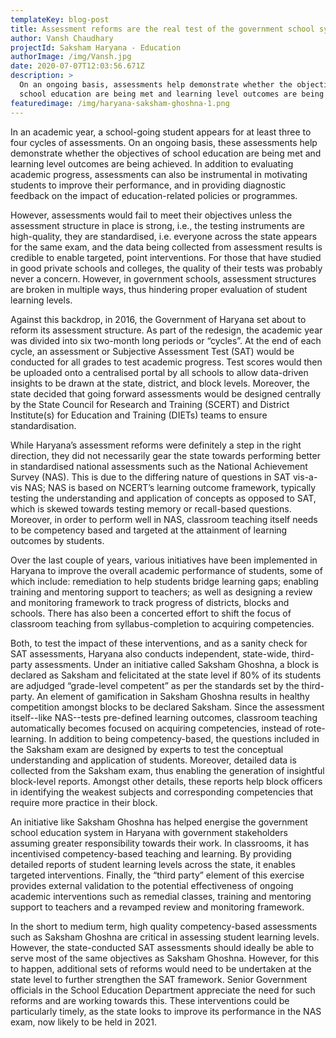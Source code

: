 ```yaml
---
templateKey: blog-post
title: Assessment reforms are the real test of the government school system
author: Vansh Chaudhary
projectId: Saksham Haryana - Education
authorImage: /img/Vansh.jpg
date: 2020-07-07T12:03:56.671Z
description: >
  On an ongoing basis, assessments help demonstrate whether the objectives of
  school education are being met and learning level outcomes are being achieved.
featuredimage: /img/haryana-saksham-ghoshna-1.png
---
```

In an academic year, a school-going student appears for at least three to four cycles of assessments. On an ongoing basis, these assessments help demonstrate whether the objectives of school education are being met and learning level outcomes are being achieved. In addition to evaluating academic progress, assessments can also be instrumental in motivating students to improve their performance, and in providing diagnostic feedback on the impact of education-related policies or programmes.



However, assessments would fail to meet their objectives unless the assessment structure in place is strong, i.e., the testing instruments are high-quality, they are standardised, i.e. everyone across the state appears for the same exam, and the data being collected from assessment results is credible to enable targeted, point interventions. For those that have studied in good private schools and colleges, the quality of their tests was probably never a concern. However, in government schools, assessment structures are broken in multiple ways, thus hindering proper evaluation of student learning levels.



Against this backdrop, in 2016, the Government of Haryana set about to reform its assessment structure. As part of the redesign, the academic year was divided into six two-month long periods or “cycles”. At the end of each cycle, an assessment or Subjective Assessment Test (SAT) would be conducted for all grades to test academic progress. Test scores would then be uploaded onto a centralised portal by all schools to allow data-driven insights to be drawn at the state, district, and block levels. Moreover, the state decided that going forward assessments would be designed centrally by the State Council for Research and Training (SCERT) and District Institute(s) for Education and Training (DIETs) teams to ensure standardisation.



While Haryana’s assessment reforms were definitely a step in the right direction, they did not necessarily gear the state towards performing better in standardised national assessments such as the National Achievement Survey (NAS). This is due to the differing nature of questions in SAT vis-a-vis NAS; NAS is based on NCERT’s learning outcome framework, typically testing the understanding and application of concepts as opposed to SAT, which is skewed towards  testing memory or recall-based questions. Moreover, in order to perform well in NAS, classroom teaching itself needs to be competency based and targeted at the attainment of learning outcomes by students. 



Over the last couple of years, various initiatives have been implemented in Haryana to improve the overall academic performance of students, some of which include: remediation to help students bridge learning gaps; enabling training and mentoring support to teachers; as well as designing a review and monitoring framework to track progress of districts, blocks and schools. There has also been a concerted effort to shift the focus of classroom teaching from syllabus-completion to acquiring competencies.



Both, to test the impact of these interventions, and as a sanity check for  SAT assessments, Haryana also conducts independent, state-wide, third-party assessments. Under an initiative called Saksham Ghoshna, a block is declared as Saksham and felicitated at the state level if 80% of its students are adjudged “grade-level competent” as per the standards set by the third-party. An element of gamification in Saksham Ghoshna results in healthy competition amongst blocks to be declared Saksham. Since the assessment itself--like NAS--tests pre-defined learning outcomes, classroom teaching automatically becomes focused on acquiring competencies, instead of rote-learning. In addition to being competency-based, the questions included in the Saksham exam are designed by experts to test the conceptual understanding and application of students. Moreover, detailed data is collected from the Saksham exam, thus enabling the generation of insightful block-level reports. Amongst other details, these reports help block officers in identifying the weakest subjects and corresponding competencies that require more practice in their block. 



An initiative like Saksham Ghoshna has helped energise the government school education system in Haryana with government stakeholders assuming greater responsibility towards their work. In classrooms, it has incentivised competency-based teaching and learning. By providing detailed reports of student learning levels across the state, it enables targeted interventions. Finally, the “third party” element of this exercise provides external validation to the potential effectiveness of ongoing academic interventions such as remedial classes, training and mentoring support to teachers and a revamped review and monitoring framework.  



In the short to medium term, high quality competency-based assessments such as Saksham Ghoshna are critical in assessing student learning levels. However, the state-conducted SAT assessments should ideally be able to serve most of the same objectives as Saksham Ghoshna. However, for this to happen, additional sets of reforms would need to be undertaken at the state level to further strengthen the SAT framework. Senior Government officials in the School Education Department appreciate the need for such reforms and are working towards this. These interventions could be particularly timely, as the state looks to improve its performance in the NAS exam, now likely to be held in 2021.
